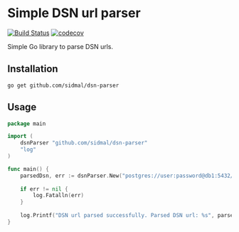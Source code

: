 # Simple DSN url parser

[![Build Status](https://travis-ci.com/sidmal/dsn-parser.svg?branch=main)](https://travis-ci.com/sidmal/dsn-parser)
[![codecov](https://codecov.io/gh/sidmal/dsn-parser/branch/master/graph/badge.svg)](https://codecov.io/gh/sidmal/dsn-parser)

Simple Go library to parse DSN urls.

## Installation

`go get github.com/sidmal/dsn-parser`

## Usage

```go
package main

import (
	dsnParser "github.com/sidmal/dsn-parser"
	"log"
)

func main() {
    parsedDsn, err := dsnParser.New("postgres://user:password@db1:5432/test?sslmode=disable")
	
    if err != nil {
        log.Fatalln(err)
    }
    
    log.Printf("DSN url parsed successfully. Parsed DSN url: %s", parsedDsn.Dsn)
}
```
